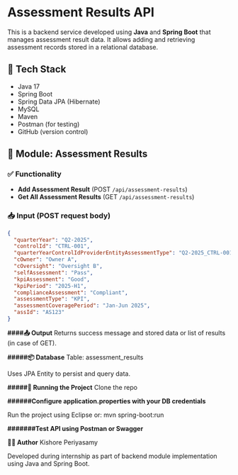 # Assessment Results API

This is a backend service developed using **Java** and **Spring Boot** that manages assessment result data. It allows adding and retrieving assessment records stored in a relational database.

## 🔧 Tech Stack
- Java 17
- Spring Boot
- Spring Data JPA (Hibernate)
- MySQL
- Maven
- Postman (for testing)
- GitHub (version control)

## 📁 Module: Assessment Results

### ✅ Functionality
- **Add Assessment Result** (POST `/api/assessment-results`)
- **Get All Assessment Results** (GET `/api/assessment-results`)

### 📥 Input (POST request body) 
```json
{
  "quarterYear": "Q2-2025",
  "controlId": "CTRL-001",
  "quarterYearControlIdProviderEntityAssessmentType": "Q2-2025_CTRL-001_XYZ_ENT_KPI",
  "cOwner": "Owner A",
  "cOversight": "Oversight B",
  "selfAssessment": "Pass",
  "kpiAssessment": "Good",
  "kpiPeriod": "2025-H1",
  "complianceAssessment": "Compliant",
  "assessmentType": "KPI",
  "assessmentCoveragePeriod": "Jan-Jun 2025",
  "assId": "AS123"
}
```
**####📤 Output**
Returns success message and stored data or list of results (in case of GET).

**#####📦 Database**
Table: assessment_results

Uses JPA Entity to persist and query data.

**#####🚀 Running the Project**
Clone the repo

**######Configure application.properties with your DB credentials**

Run the project using Eclipse or:
mvn spring-boot:run

**#######Test API using Postman or Swagger**

**🧑‍💻 Author**
Kishore Periyasamy

Developed during internship as part of backend module implementation using Java and Spring Boot.
